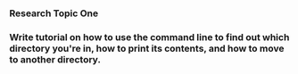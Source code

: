 
### Research Topic One  






### Write tutorial on how to use the command line to find out which directory you're in, how to print its contents, and how to move to another directory.
